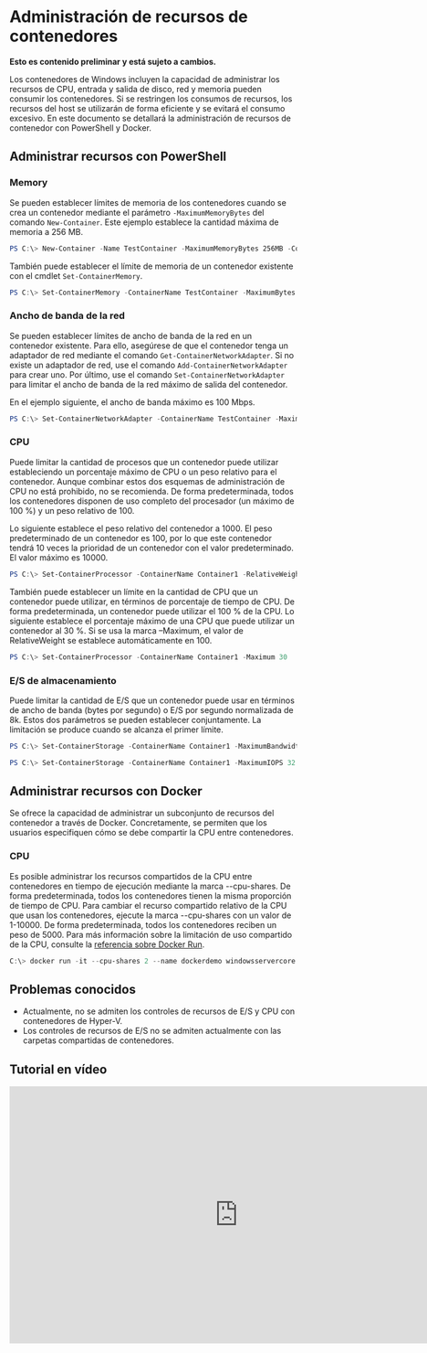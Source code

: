 



# Administración de recursos de contenedores

**Esto es contenido preliminar y está sujeto a cambios.**

Los contenedores de Windows incluyen la capacidad de administrar los recursos de CPU, entrada y salida de disco, red y memoria pueden consumir los contenedores. Si se restringen los consumos de recursos, los recursos del host se utilizarán de forma eficiente y se evitará el consumo excesivo. En este documento se detallará la administración de recursos de contenedor con PowerShell y Docker.

## Administrar recursos con PowerShell

### Memory

Se pueden establecer límites de memoria de los contenedores cuando se crea un contenedor mediante el parámetro `-MaximumMemoryBytes` del comando `New-Container`. Este ejemplo establece la cantidad máxima de memoria a 256 MB.

```powershell
PS C:\> New-Container -Name TestContainer -MaximumMemoryBytes 256MB -ContainerimageName WindowsServerCore
```
También puede establecer el límite de memoria de un contenedor existente con el cmdlet `Set-ContainerMemory`.

```powershell
PS C:\> Set-ContainerMemory -ContainerName TestContainer -MaximumBytes 256mb
```

### Ancho de banda de la red

Se pueden establecer límites de ancho de banda de la red en un contenedor existente. Para ello, asegúrese de que el contenedor tenga un adaptador de red mediante el comando `Get-ContainerNetworkAdapter`. Si no existe un adaptador de red, use el comando `Add-ContainerNetworkAdapter` para crear uno. Por último, use el comando `Set-ContainerNetworkAdapter` para limitar el ancho de banda de la red máximo de salida del contenedor.

En el ejemplo siguiente, el ancho de banda máximo es 100 Mbps.

```powershell
PS C:\> Set-ContainerNetworkAdapter -ContainerName TestContainer -MaximumBandwidth 100000000
```

### CPU

Puede limitar la cantidad de procesos que un contenedor puede utilizar estableciendo un porcentaje máximo de CPU o un peso relativo para el contenedor. Aunque combinar estos dos esquemas de administración de CPU no está prohibido, no se recomienda. De forma predeterminada, todos los contenedores disponen de uso completo del procesador (un máximo de 100 %) y un peso relativo de 100.

Lo siguiente establece el peso relativo del contenedor a 1000. El peso predeterminado de un contenedor es 100, por lo que este contenedor tendrá 10 veces la prioridad de un contenedor con el valor predeterminado. El valor máximo es 10000.

```powershell
PS C:\> Set-ContainerProcessor -ContainerName Container1 -RelativeWeight 10000
```

También puede establecer un límite en la cantidad de CPU que un contenedor puede utilizar, en términos de porcentaje de tiempo de CPU. De forma predeterminada, un contenedor puede utilizar el 100 % de la CPU. Lo siguiente establece el porcentaje máximo de una CPU que puede utilizar un contenedor al 30 %. Si se usa la marca –Maximum, el valor de RelativeWeight se establece automáticamente en 100.

```powershell
PS C:\> Set-ContainerProcessor -ContainerName Container1 -Maximum 30
```

### E/S de almacenamiento

Puede limitar la cantidad de E/S que un contenedor puede usar en términos de ancho de banda (bytes por segundo) o E/S por segundo normalizada de 8k. Estos dos parámetros se pueden establecer conjuntamente. La limitación se produce cuando se alcanza el primer límite.

```powershell
PS C:\> Set-ContainerStorage -ContainerName Container1 -MaximumBandwidth 1000000
```
```powershell
PS C:\> Set-ContainerStorage -ContainerName Container1 -MaximumIOPS 32
```

## Administrar recursos con Docker

Se ofrece la capacidad de administrar un subconjunto de recursos del contenedor a través de Docker. Concretamente, se permiten que los usuarios especifiquen cómo se debe compartir la CPU entre contenedores.

### CPU

Es posible administrar los recursos compartidos de la CPU entre contenedores en tiempo de ejecución mediante la marca --cpu-shares. De forma predeterminada, todos los contenedores tienen la misma proporción de tiempo de CPU. Para cambiar el recurso compartido relativo de la CPU que usan los contenedores, ejecute la marca --cpu-shares con un valor de 1-10000. De forma predeterminada, todos los contenedores reciben un peso de 5000. Para más información sobre la limitación de uso compartido de la CPU, consulte la [referencia sobre Docker Run](https://docs.docker.com/engine/reference/run/#cpu-share-constraint).

```powershell 
C:\> docker run -it --cpu-shares 2 --name dockerdemo windowsservercore cmd
```

## Problemas conocidos

- Actualmente, no se admiten los controles de recursos de E/S y CPU con contenedores de Hyper-V.
- Los controles de recursos de E/S no se admiten actualmente con las carpetas compartidas de contenedores.

## Tutorial en vídeo

<iframe src="https://channel9.msdn.com/Blogs/containers/Container-Fundamentals--Part-4-Resource-Management/player#ccLang=es" width="800" height="450"  allowFullScreen="true" frameBorder="0" scrolling="no"></iframe>







<!--HONumber=Feb16_HO4-->


